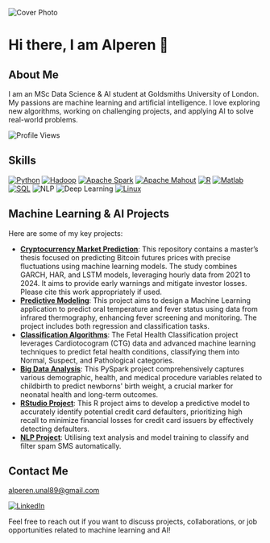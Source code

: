 
![Cover Photo](https://github.com/Alperen-Unal/Alperen-Unal/assets/164927952/20f60be9-4479-45df-9609-40dcb12ecdae)
# Hi there, I am Alperen 👋 

## About Me
I am an MSc Data Science & AI student at Goldsmiths University of London. My passions are machine learning and artificial intelligence. I love exploring new algorithms, working on challenging projects, and applying AI to solve real-world problems.

![Profile Views](https://komarev.com/ghpvc/?username=Alperen-Unal&color=blue)

## Skills

[![Python](https://img.shields.io/badge/Python-3776AB?style=for-the-badge&logo=python&logoColor=white)](https://www.python.org/)
[![Hadoop](https://img.shields.io/badge/Hadoop-66CCFF?style=for-the-badge&logo=apache-hadoop&logoColor=white)](https://hadoop.apache.org/)
[![Apache Spark](https://img.shields.io/badge/Apache%20Spark-E25A1C?style=for-the-badge&logo=apache-spark&logoColor=white)](https://spark.apache.org/)
[![Apache Mahout](https://img.shields.io/badge/Apache%20Mahout-00BFFF?style=for-the-badge&logo=apache-mahout&logoColor=white)](https://mahout.apache.org/)
[![R](https://img.shields.io/badge/R-276DC3?style=for-the-badge&logo=r&logoColor=white)](https://www.r-project.org/)
[![Matlab](https://img.shields.io/badge/Matlab-0076A8?style=for-the-badge&logo=mathworks&logoColor=white)](https://www.mathworks.com/products/matlab.html)
[![SQL](https://img.shields.io/badge/SQL-4479A1?style=for-the-badge&logo=mysql&logoColor=white)](https://www.mysql.com/)
![NLP](https://img.shields.io/badge/NLP-3776AB?style=for-the-badge&logo=nltk&logoColor=white)
![Deep Learning](https://img.shields.io/badge/Deep%20Learning-FF6F00?style=for-the-badge&logo=tensorflow&logoColor=white)
[![Linux](https://img.shields.io/badge/Linux-FCC624?style=for-the-badge&logo=linux&logoColor=black)](https://www.kernel.org/)



## Machine Learning & AI Projects
Here are some of my key projects:
- **[Cryptocurrency Market Prediction](https://github.com/Alperen-Unal/Early-Detection-and-Prediction-of-Liquidation-Cascades-in-Cryptocurrency-Markets)**: This repository contains a master’s thesis focused on predicting Bitcoin futures prices with precise fluctuations using machine learning models. The study combines GARCH, HAR, and LSTM models, leveraging hourly data from 2021 to 2024. It aims to provide early warnings and mitigate investor losses. Please cite this work appropriately if used.
- **[Predictive Modeling](https://github.com/Alperen-Unal/Infrared-Thermography-for-Fever-Detection-Using-Machine-Learning/tree/main)**: This project aims to design a Machine Learning application to predict oral temperature and fever status using data from infrared thermography, enhancing fever screening and monitoring. The project includes both regression and classification tasks.
- **[Classification Algorithms](https://github.com/Alperen-Unal/Fetal-Health-Multiclass-Classification)**: The Fetal Health Classification project leverages Cardiotocogram (CTG) data and advanced machine learning techniques to predict fetal health conditions, classifying them into Normal, Suspect, and Pathological categories.
- **[Big Data Analysis](https://github.com/Alperen-Unal/US-births-2018-Predicting-Birth-Weight-with-PySpark/tree/main)**: This PySpark project comprehensively captures various demographic, health, and medical procedure variables related to childbirth to predict newborns' birth weight, a crucial marker for neonatal health and long-term outcomes.
- **[RStudio Project](https://github.com/Alperen-Unal/OPTIMIZING-CREDIT-DEFAULT-PREDICTION-ENHANCING-FINANCIAL-SECURITY-THROUGH-ADVANCED-ANALYTICS)**: This R project aims to develop a predictive model to accurately identify potential credit card defaulters, prioritizing high recall to minimize financial losses for credit card issuers by effectively detecting defaulters.
- **[NLP Project](https://github.com/Alperen-Unal/NLP-CW-Spam-SMS-Detector/tree/main)**: Utilising text analysis and model training to classify and filter spam SMS automatically.


## Contact Me

alperen.unal89@gmail.com

[![LinkedIn](https://img.shields.io/badge/LinkedIn-0077B5?style=for-the-badge&logo=linkedin&logoColor=white)](https://www.linkedin.com/in/alperen-unal/)

Feel free to reach out if you want to discuss projects, collaborations, or job opportunities related to machine learning and AI!

